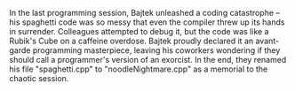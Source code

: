 In the last programming session, Bajtek unleashed a coding catastrophe – his spaghetti code was so messy that even the compiler threw up its hands in surrender. Colleagues attempted to debug it, but the code was like a Rubik's Cube on a caffeine overdose. Bajtek proudly declared it an avant-garde programming masterpiece, leaving his coworkers wondering if they should call a programmer's version of an exorcist. In the end, they renamed his file "spaghetti.cpp" to "noodleNightmare.cpp" as a memorial to the chaotic session.
